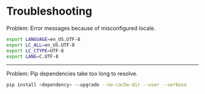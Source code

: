 # Troubleshooting

Problem: Error messages because of misconfigured locale.
	
```bash
export LANGUAGE=en_US.UTF-8
export LC_ALL=en_US.UTF-8
export LC_CTYPE=UTF-8
export LANG=C.UTF-8
```

---

Problem: Pip dependencies take too long to resolve.

```bash
pip install <dependency> --upgrade --no-cache-dir --user --verbose
```
